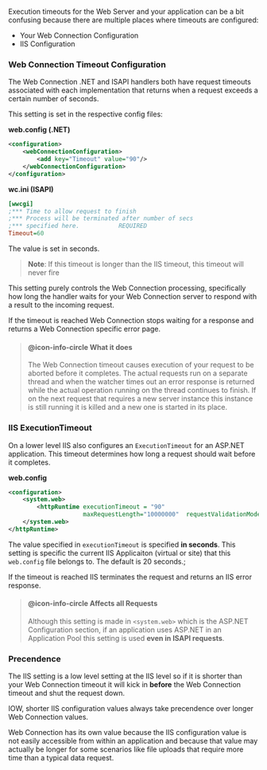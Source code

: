 ﻿Execution timeouts for the Web Server and your application can be a bit confusing because there are multiple places where timeouts are configured:

* Your Web Connection Configuration 
* IIS Configuration


### Web Connection Timeout Configuration
The Web Connection .NET and ISAPI handlers both have request timeouts associated with each implementation that returns when a request exceeds a certain number of seconds. 

This setting is set in the respective config files:

**web.config (.NET)**

```xml
<configuration>
  	<webConnectionConfiguration>
		<add key="Timeout" value="90"/>
	</webConnectionConfiguration>
</configuration>
```

**wc.ini (ISAPI)**

```ini
[wwcgi]
;*** Time to allow request to finish
;*** Process will be terminated after number of secs
;*** specified here.           REQUIRED 
Timeout=60
```

The value is set in seconds.

> **Note**: If this timeout is longer than the IIS timeout, this timeout will never fire

This setting purely controls the Web Connection processing, specifically how long the handler waits for your Web Connection server to respond with a result to the incoming request.

If the timeout is reached Web Connection stops waiting for a response and returns a Web Connection specific error page.


> #### @icon-info-circle What it does
> The Web Connection timeout causes execution of your request to be aborted before it completes. The actual requests run on a separate thread and when the watcher times out an error response is returned while the actual operation running on the thread continues to finish. If on the next request that requires a new server instance this instance is still running it is killed and a new one is started in its place.

### IIS ExecutionTimeout
On a lower level IIS also configures an `ExecutionTimeout` for an ASP.NET application. This timeout determines how long a request should wait before it completes.

**web.config**

```xml
<configuration>
    <system.web>
        <httpRuntime executionTimeout = "90" 
                     maxRequestLength="10000000"  requestValidationMode="2.0"/>
    </system.web>   
</httpRuntime>   
```
The value specified in `executionTimeout` is specified **in seconds**. This setting is specific the current IIS Applicaiton (virtual or site) that this `web.config` file belongs to. The default is 20 seconds.;   

If the timeout is reached IIS terminates the request and returns an IIS error response.

> #### @icon-info-circle Affects all Requests
> Although this setting is made in `<system.web>` which is the ASP.NET Configuration section, if an application uses ASP.NET in an Application Pool this setting is used **even in ISAPI requests**.

### Precendence
The IIS setting is a low level setting at the IIS level so if it is shorter than your Web Connection timeout it will kick in **before** the Web Connection timeout and shut the request down. 

IOW, shorter IIS configuration values always take precendence over longer Web Connection values.

Web Connection has its own value because the IIS configuration value is not easily accessible from within an application and because that value may actually be longer for some scenarios like file uploads that require more time than a typical data request.